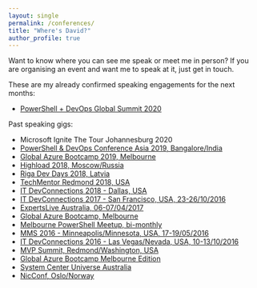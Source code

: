```yaml
---
layout: single
permalink: /conferences/
title: "Where's David?"
author_profile: true
---
```


Want to know where you can see me speak or meet me in person?
If you are organising an event and want me to speak at it, just get in touch.

These are my already confirmed speaking engagements for the next months:

- [PowerShell + DevOps Global Summit 2020](https://my.eventraft.com/PowerShell2020)

Past speaking gigs:

- Microsoft Ignite The Tour Johannesburg 2020
- [PowerShell & DevOps Conference Asia 2019, Bangalore/India](http://psconf.asia/)
- [Global Azure Bootcamp 2019, Melbourne](https://globalazure.me/)
- [Highload 2018, Moscow/Russia](https://www.highload.ru/)
- [Riga Dev Days 2018, Latvia](http://rigadevdays.lv)
- [TechMentor Redmond 2018, USA](https://techmentorevents.com/events/redmond-2018)
- [IT DevConnections 2018 - Dallas, USA](http://www.itdevconnections.com)
- [IT DevConnections 2017 - San Francisco, USA, 23-26/10/2016](http://www.itdevconnections.com)
- [ExpertsLive Australia, 06-07/04/2017](https://www.expertslive.org.au/)
- [Global Azure Bootcamp, Melbourne](https://global.azurebootcamp.net/)
- [Melbourne PowerShell Meetup, bi-monthly](http://www.meetup.com/Melbourne-PowerShell-Meetup/)
- [MMS 2016 - Minneapolis/Minnesota, USA, 17-19/05/2016](http://mmsmoa.com/)
- [IT DevConnections 2016 - Las Vegas/Nevada, USA, 10-13/10/2016](http://www.itdevconnections.com)
- [MVP Summit, Redmond/Washington, USA](https://mvp.microsoft.com/summit)
- [Global Azure Bootcamp Melbourne Edition](http://melbourne.azurebootcamp.net/)
- [System Center Universe Australia](http://systemcenteruniverse.asia/australia/)
- [NicConf, Oslo/Norway](http://www.nicconf.com/)
